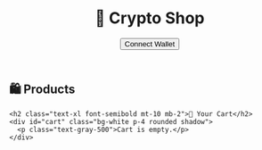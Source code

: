 <!DOCTYPE html>
<html lang="en">
<head>
  <meta charset="UTF-8" />
  <meta name="viewport" content="width=device-width, initial-scale=1.0" />
  <title>Crypto Checkout Store</title>
  <script src="https://cdn.jsdelivr.net/npm/ethers@6.7.0/dist/ethers.umd.min.js"></script>
  <script src="https://cdn.tailwindcss.com"></script>
</head>
<body class="bg-gradient-to-br from-indigo-100 to-blue-200 min-h-screen font-sans">

  <header class="bg-white shadow p-4 flex justify-between items-center">
    <h1 class="text-2xl font-bold">🛒 Crypto Shop</h1>
    <button id="connectButton" class="bg-indigo-600 text-white px-4 py-2 rounded">Connect Wallet</button>
  </header>

  <main class="max-w-5xl mx-auto p-4">
    <h2 class="text-xl font-semibold mb-4">🛍 Products</h2>
    <div id="productList" class="grid grid-cols-1 sm:grid-cols-3 gap-4"></div>

    <h2 class="text-xl font-semibold mt-10 mb-2">🛒 Your Cart</h2>
    <div id="cart" class="bg-white p-4 rounded shadow">
      <p class="text-gray-500">Cart is empty.</p>
    </div>
  </main>

  <script>
    const products = [
      { id: 1, name: 'Magic Hoodie', price: 0.01, emoji: '🧥' },
      { id: 2, name: 'Coffee Potion', price: 0.005, emoji: '☕' },
      { id: 3, name: 'Enchanted Mug', price: 0.007, emoji: '🍵' },
    ];

    let cart = [];
    let signer;

    const connectButton = document.getElementById('connectButton');
    connectButton.addEventListener('click', async () => {
      if (window.ethereum) {
        const provider = new ethers.BrowserProvider(window.ethereum);
        await provider.send("eth_requestAccounts", []);
        signer = await provider.getSigner();
        const address = await signer.getAddress();
        connectButton.textContent = `Connected: ${address.slice(0, 6)}...${address.slice(-4)}`;
      } else {
        alert('Please install MetaMask!');
      }
    });

    function renderProducts() {
      const container = document.getElementById('productList');
      container.innerHTML = '';
      products.forEach(p => {
        const div = document.createElement('div');
        div.className = 'bg-white p-4 rounded shadow text-center';
        div.innerHTML = `
          <div class="text-5xl mb-2">${p.emoji}</div>
          <h3 class="font-semibold text-lg">${p.name}</h3>
          <p class="text-gray-500">${p.price} ETH</p>
          <button class="mt-2 bg-indigo-600 text-white px-3 py-1 rounded" onclick="addToCart(${p.id})">Add to Cart</button>
        `;
        container.appendChild(div);
      });
    }

    function renderCart() {
      const container = document.getElementById('cart');
      container.innerHTML = '';
      if (cart.length === 0) {
        container.innerHTML = '<p class="text-gray-500">Cart is empty.</p>';
        return;
      }

      let total = 0;
      cart.forEach((item, index) => {
        const div = document.createElement('div');
        div.className = 'flex justify-between items-center mb-2';
        div.innerHTML = `
          <span>${item.name} - ${item.price} ETH</span>
          <button class="text-red-500 text-sm" onclick="removeFromCart(${index})">Remove</button>
        `;
        container.appendChild(div);
        total += item.price;
      });

      const totalEl = document.createElement('div');
      totalEl.className = 'mt-4 font-semibold';
      totalEl.textContent = `Total: ${total.toFixed(4)} ETH`;
      container.appendChild(totalEl);

      const checkoutBtn = document.createElement('button');
      checkoutBtn.className = 'mt-3 bg-green-600 text-white px-4 py-2 rounded hover:bg-green-700';
      checkoutBtn.textContent = 'Checkout with Crypto';
      checkoutBtn.onclick = () => checkout(total);
      container.appendChild(checkoutBtn);
    }

    function addToCart(id) {
      const product = products.find(p => p.id === id);
      cart.push(product);
      renderCart();
    }

    function removeFromCart(index) {
      cart.splice(index, 1);
      renderCart();
    }

    async function checkout(amount) {
      if (!signer) {
        alert('Please connect your wallet first.');
        return;
      }

      try {
        const tx = await signer.sendTransaction({
          to: signer.address, // Replace with your receiving wallet or contract
          value: ethers.parseEther(amount.toString())
        });
        alert(`Payment sent! TX hash: ${tx.hash}`);
        cart = [];
        renderCart();
      } catch (e) {
        alert('Transaction failed or cancelled.');
        console.error(e);
      }
    }

    renderProducts();
    renderCart();
  </script>
</body>
</html>

      
 

  
